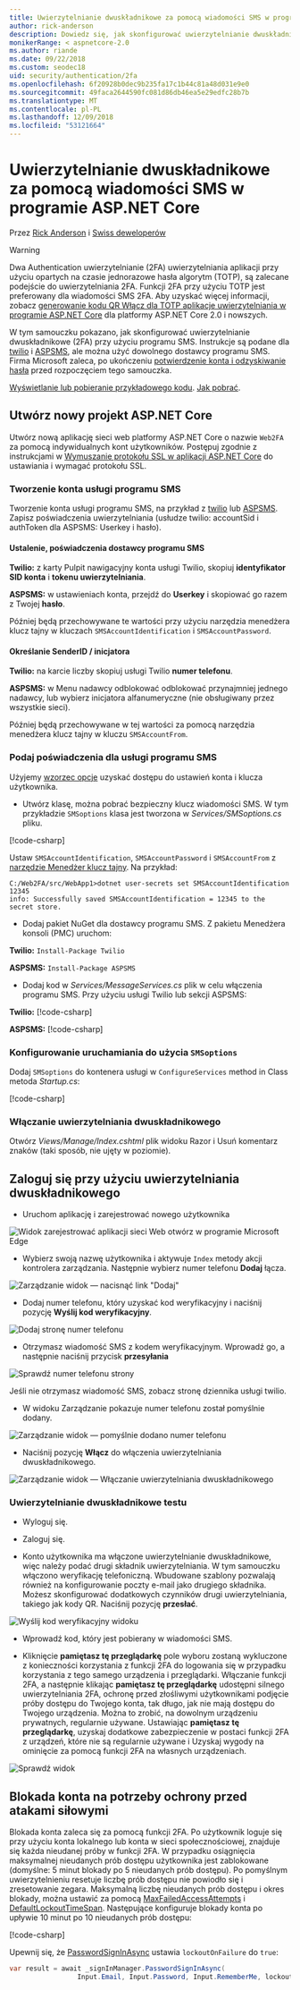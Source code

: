 ```yaml
---
title: Uwierzytelnianie dwuskładnikowe za pomocą wiadomości SMS w programie ASP.NET Core
author: rick-anderson
description: Dowiedz się, jak skonfigurować uwierzytelnianie dwuskładnikowe (2FA) za pomocą aplikacji platformy ASP.NET Core.
monikerRange: < aspnetcore-2.0
ms.author: riande
ms.date: 09/22/2018
ms.custom: seodec18
uid: security/authentication/2fa
ms.openlocfilehash: 6f20928b0dec9b235fa17c1b44c81a48d031e9e0
ms.sourcegitcommit: 49faca2644590fc081d86db46ea5e29edfc28b7b
ms.translationtype: MT
ms.contentlocale: pl-PL
ms.lasthandoff: 12/09/2018
ms.locfileid: "53121664"
---
```

# <a name="two-factor-authentication-with-sms-in-aspnet-core"></a>Uwierzytelnianie dwuskładnikowe za pomocą wiadomości SMS w programie ASP.NET Core

Przez [Rick Anderson](https://twitter.com/RickAndMSFT) i [Swiss deweloperów](https://github.com/Swiss-Devs)

>[!WARNING]
> Dwa Authentication uwierzytelnianie (2FA) uwierzytelniania aplikacji przy użyciu opartych na czasie jednorazowe hasła algorytm (TOTP), są zalecane podejście do uwierzytelniania 2FA. Funkcji 2FA przy użyciu TOTP jest preferowany dla wiadomości SMS 2FA. Aby uzyskać więcej informacji, zobacz [generowanie kodu QR Włącz dla TOTP aplikacje uwierzytelniania w programie ASP.NET Core](xref:security/authentication/identity-enable-qrcodes) dla platformy ASP.NET Core 2.0 i nowszych.

W tym samouczku pokazano, jak skonfigurować uwierzytelnianie dwuskładnikowe (2FA) przy użyciu programu SMS. Instrukcje są podane dla [twilio](https://www.twilio.com/) i [ASPSMS](https://www.aspsms.com/asp.net/identity/core/testcredits/), ale można użyć dowolnego dostawcy programu SMS. Firma Microsoft zaleca, po ukończeniu [potwierdzenie konta i odzyskiwanie hasła](xref:security/authentication/accconfirm) przed rozpoczęciem tego samouczka.

[Wyświetlanie lub pobieranie przykładowego kodu](https://github.com/aspnet/Docs/tree/master/aspnetcore/security/authentication/2fa/sample/Web2FA). [Jak pobrać](xref:index#how-to-download-a-sample).

## <a name="create-a-new-aspnet-core-project"></a>Utwórz nowy projekt ASP.NET Core

Utwórz nową aplikację sieci web platformy ASP.NET Core o nazwie `Web2FA` za pomocą indywidualnych kont użytkowników. Postępuj zgodnie z instrukcjami w [Wymuszanie protokołu SSL w aplikacji ASP.NET Core](xref:security/enforcing-ssl) do ustawiania i wymagać protokołu SSL.

### <a name="create-an-sms-account"></a>Tworzenie konta usługi programu SMS

Tworzenie konta usługi programu SMS, na przykład z [twilio](https://www.twilio.com/) lub [ASPSMS](https://www.aspsms.com/asp.net/identity/core/testcredits/). Zapisz poświadczenia uwierzytelniania (usłudze twilio: accountSid i authToken dla ASPSMS: Userkey i hasło).

#### <a name="figuring-out-sms-provider-credentials"></a>Ustalenie, poświadczenia dostawcy programu SMS

**Twilio:** z karty Pulpit nawigacyjny konta usługi Twilio, skopiuj **identyfikator SID konta** i **tokenu uwierzytelniania**.

**ASPSMS:** w ustawieniach konta, przejdź do **Userkey** i skopiować go razem z Twojej **hasło**.

Później będą przechowywane te wartości przy użyciu narzędzia menedżera klucz tajny w kluczach `SMSAccountIdentification` i `SMSAccountPassword`.

#### <a name="specifying-senderid--originator"></a>Określanie SenderID / inicjatora

**Twilio:** na karcie liczby skopiuj usługi Twilio **numer telefonu**.

**ASPSMS:** w Menu nadawcy odblokować odblokować przynajmniej jednego nadawcy, lub wybierz inicjatora alfanumeryczne (nie obsługiwany przez wszystkie sieci).

Później będą przechowywane w tej wartości za pomocą narzędzia menedżera klucz tajny w kluczu `SMSAccountFrom`.


### <a name="provide-credentials-for-the-sms-service"></a>Podaj poświadczenia dla usługi programu SMS

Użyjemy [wzorzec opcje](xref:fundamentals/configuration/options) uzyskać dostępu do ustawień konta i klucza użytkownika.

   * Utwórz klasę, można pobrać bezpieczny klucz wiadomości SMS. W tym przykładzie `SMSoptions` klasa jest tworzona w *Services/SMSoptions.cs* pliku.

[!code-csharp[](2fa/sample/Web2FA/Services/SMSoptions.cs)]

Ustaw `SMSAccountIdentification`, `SMSAccountPassword` i `SMSAccountFrom` z [narzędzie Menedżer klucz tajny](xref:security/app-secrets). Na przykład:

```none
C:/Web2FA/src/WebApp1>dotnet user-secrets set SMSAccountIdentification 12345
info: Successfully saved SMSAccountIdentification = 12345 to the secret store.
```
* Dodaj pakiet NuGet dla dostawcy programu SMS. Z pakietu Menedżera konsoli (PMC) uruchom:

**Twilio:**
`Install-Package Twilio`

**ASPSMS:**
`Install-Package ASPSMS`


* Dodaj kod w *Services/MessageServices.cs* plik w celu włączenia programu SMS. Przy użyciu usługi Twilio lub sekcji ASPSMS:


**Twilio:** [!code-csharp[](2fa/sample/Web2FA/Services/MessageServices_twilio.cs)]

**ASPSMS:** [!code-csharp[](2fa/sample/Web2FA/Services/MessageServices_ASPSMS.cs)]

### <a name="configure-startup-to-use-smsoptions"></a>Konfigurowanie uruchamiania do użycia `SMSoptions`

Dodaj `SMSoptions` do kontenera usługi w `ConfigureServices` method in Class metoda *Startup.cs*:

[!code-csharp[](2fa/sample/Web2FA/Startup.cs?name=snippet1&highlight=4)]

### <a name="enable-two-factor-authentication"></a>Włączanie uwierzytelniania dwuskładnikowego

Otwórz *Views/Manage/Index.cshtml* plik widoku Razor i Usuń komentarz znaków (taki sposób, nie ujęty w poziomie).

## <a name="log-in-with-two-factor-authentication"></a>Zaloguj się przy użyciu uwierzytelniania dwuskładnikowego

* Uruchom aplikację i zarejestrować nowego użytkownika

![Widok zarejestrować aplikacji sieci Web otwórz w programie Microsoft Edge](2fa/_static/login2fa1.png)

* Wybierz swoją nazwę użytkownika i aktywuje `Index` metody akcji kontrolera zarządzania. Następnie wybierz numer telefonu **Dodaj** łącza.

![Zarządzanie widok — nacisnąć link "Dodaj"](2fa/_static/login2fa2.png)

* Dodaj numer telefonu, który uzyskać kod weryfikacyjny i naciśnij pozycję **Wyślij kod weryfikacyjny**.

![Dodaj stronę numer telefonu](2fa/_static/login2fa3.png)

* Otrzymasz wiadomość SMS z kodem weryfikacyjnym. Wprowadź go, a następnie naciśnij przycisk **przesyłania**

![Sprawdź numer telefonu strony](2fa/_static/login2fa4.png)

Jeśli nie otrzymasz wiadomość SMS, zobacz stronę dziennika usługi twilio.

* W widoku Zarządzanie pokazuje numer telefonu został pomyślnie dodany.

![Zarządzanie widok — pomyślnie dodano numer telefonu](2fa/_static/login2fa5.png)

* Naciśnij pozycję **Włącz** do włączenia uwierzytelniania dwuskładnikowego.

![Zarządzanie widok — Włączanie uwierzytelniania dwuskładnikowego](2fa/_static/login2fa6.png)

### <a name="test-two-factor-authentication"></a>Uwierzytelnianie dwuskładnikowe testu

* Wyloguj się.

* Zaloguj się.

* Konto użytkownika ma włączone uwierzytelnianie dwuskładnikowe, więc należy podać drugi składnik uwierzytelniania. W tym samouczku włączono weryfikację telefoniczną. Wbudowane szablony pozwalają również na konfigurowanie poczty e-mail jako drugiego składnika. Możesz skonfigurować dodatkowych czynników drugi uwierzytelniania, takiego jak kody QR. Naciśnij pozycję **przesłać**.

![Wyślij kod weryfikacyjny widoku](2fa/_static/login2fa7.png)

* Wprowadź kod, który jest pobierany w wiadomości SMS.

* Kliknięcie **pamiętasz tę przeglądarkę** pole wyboru zostaną wykluczone z konieczności korzystania z funkcji 2FA do logowania się w przypadku korzystania z tego samego urządzenia i przeglądarki. Włączanie funkcji 2FA, a następnie klikając **pamiętasz tę przeglądarkę** udostępni silnego uwierzytelniania 2FA, ochronę przed złośliwymi użytkownikami podjęcie próby dostępu do Twojego konta, tak długo, jak nie mają dostępu do Twojego urządzenia. Można to zrobić, na dowolnym urządzeniu prywatnych, regularnie używane. Ustawiając **pamiętasz tę przeglądarkę**, uzyskaj dodatkowe zabezpieczenie w postaci funkcji 2FA z urządzeń, które nie są regularnie używane i Uzyskaj wygody na ominięcie za pomocą funkcji 2FA na własnych urządzeniach.

![Sprawdź widok](2fa/_static/login2fa8.png)

## <a name="account-lockout-for-protecting-against-brute-force-attacks"></a>Blokada konta na potrzeby ochrony przed atakami siłowymi

Blokada konta zaleca się za pomocą funkcji 2FA. Po użytkownik loguje się przy użyciu konta lokalnego lub konta w sieci społecznościowej, znajduje się każda nieudanej próby w funkcji 2FA. W przypadku osiągnięcia maksymalnej nieudanych prób dostępu użytkownika jest zablokowane (domyślne: 5 minut blokady po 5 nieudanych prób dostępu). Po pomyślnym uwierzytelnieniu resetuje liczbę prób dostępu nie powiodło się i zresetowanie zegara. Maksymalną liczbę nieudanych prób dostępu i okres blokady, można ustawić za pomocą [MaxFailedAccessAttempts](/dotnet/api/microsoft.aspnetcore.identity.lockoutoptions.maxfailedaccessattempts) i [DefaultLockoutTimeSpan](/dotnet/api/microsoft.aspnetcore.identity.lockoutoptions.defaultlockouttimespan). Następujące konfiguruje blokady konta po upływie 10 minut po 10 nieudanych prób dostępu:

[!code-csharp[](2fa/sample/Web2FA/Startup.cs?name=snippet2&highlight=13-17)]

Upewnij się, że [PasswordSignInAsync](/dotnet/api/microsoft.aspnetcore.identity.signinmanager-1.passwordsigninasync) ustawia `lockoutOnFailure` do `true`:

```csharp
var result = await _signInManager.PasswordSignInAsync(
                 Input.Email, Input.Password, Input.RememberMe, lockoutOnFailure: true);
```
